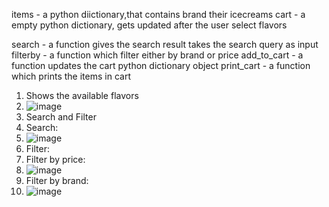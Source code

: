 items - a python diictionary,that contains brand their icecreams
cart - a empty python dictionary, gets updated after the user select flavors

search - a function gives the search result takes the search query as input
filterby - a function which filter either by brand or price
add_to_cart - a function updates the cart python dictionary object
print_cart - a function which prints the items in cart

1. Shows the available flavors
2. ![image](https://github.com/user-attachments/assets/807c9f02-9689-4703-908a-0df42b2dfe71)
3. Search and Filter
4. Search:
5. ![image](https://github.com/user-attachments/assets/9ae27f1e-0f3f-48e6-afe9-6019d6553c9a)
6. Filter:
7. Filter by price:
8. ![image](https://github.com/user-attachments/assets/4db9c495-b312-46cc-a9ea-be4a2dc03ffc)
9. Filter by brand:
10. ![image](https://github.com/user-attachments/assets/4cfbe83d-85ef-4f46-b419-e6ad06284feb)




